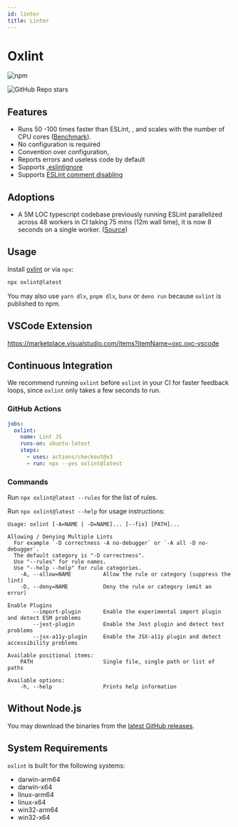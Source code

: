 ```yaml
---
id: linter
title: Linter
---
```


# Oxlint

![npm](https://img.shields.io/npm/dw/oxlint)

![GitHub Repo stars](https://img.shields.io/github/stars/oxc-project/oxc)

## Features

- Runs 50 -100 times faster than ESLint, , and scales with the number of CPU cores ([Benchmark](https://github.com/oxc-project/bench-javascript-linter)).
- No configuration is required
- Convention over configuration,
- Reports errors and useless code by default
- Supports [.eslintignore](https://eslint.org/docs/latest/use/configure/ignore#the-eslintignore-file)
- Supports [ESLint comment disabling](https://eslint.org/docs/latest/use/configure/rules#disabling-rules)

## Adoptions

- A 5M LOC typescript codebase previously running ESLint parallelized across 48 workers in CI taking 75 mins (12m wall time), it is now 8 seconds on a single worker. ([Source](https://twitter.com/boshen_c/status/1714827365136929029))

## Usage

Install [oxlint](https://www.npmjs.com/package/oxlint) or via `npx`:

```bash
npx oxlint@latest
```

You may also use `yarn dlx`, `pnpm dlx`, `bunx` or `deno run` because `oxlint` is published to npm.

## VSCode Extension

https://marketplace.visualstudio.com/items?itemName=oxc.oxc-vscode

## Continuous Integration

We recommend running `oxlint` before `eslint` in your CI for faster feedback loops,
since `oxlint` only takes a few seconds to run.

### GitHub Actions

```yaml
jobs:
  oxlint:
    name: Lint JS
    runs-on: ubuntu-latest
    steps:
      - uses: actions/checkout@v3
      - run: npx --yes oxlint@latest
```

### Commands

Run `npx oxlint@latest --rules` for the list of rules.

Run `npx oxlint@latest --help` for usage instructions:

```
Usage: oxlint [-A=NAME | -D=NAME]... [--fix] [PATH]...

Allowing / Denying Multiple Lints
  For example `-D correctness -A no-debugger` or `-A all -D no-debugger`.
  The default category is "-D correctness".
  Use "--rules" for rule names.
  Use "--help --help" for rule categories.
    -A, --allow=NAME          Allow the rule or category (suppress the lint)
    -D, --deny=NAME           Deny the rule or category (emit an error)

Enable Plugins
        --import-plugin       Enable the experimental import plugin and detect ESM problems
        --jest-plugin         Enable the Jest plugin and detect test problems
        --jsx-a11y-plugin     Enable the JSX-a11y plugin and detect accessibility problems

Available positional items:
    PATH                      Single file, single path or list of paths

Available options:
    -h, --help                Prints help information
```

## Without Node.js

You may download the binaries from the [latest GitHub releases](https://github.com/oxc-project/oxc/releases/latest).

## System Requirements

`oxlint` is built for the following systems:

- darwin-arm64
- darwin-x64
- linux-arm64
- linux-x64
- win32-arm64
- win32-x64
